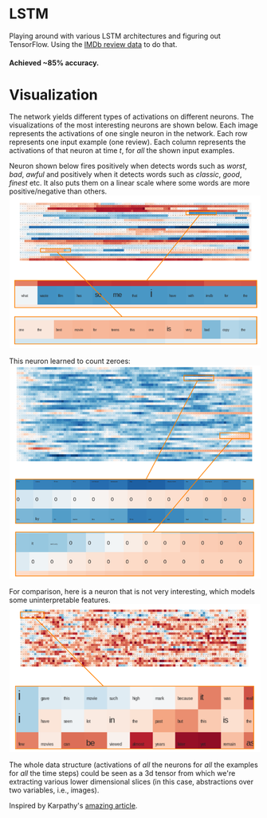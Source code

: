 # LSTM

Playing around with various LSTM architectures and figuring out TensorFlow.
Using the [IMDb review data](http://ai.stanford.edu/~amaas/data/sentiment/ "aclIMDb") to do that.

#### Achieved ~85% accuracy. 
# Visualization
The network yields different types of activations on different neurons. The visualizations of the most interesting neurons are shown below. Each image represents the activations of one single neuron in the network. Each row represents one input example (one review). Each column represents the activations of that neuron at time *t*, for *all* the shown input examples.

Neuron shown below fires positively when detects words such as *worst*, *bad*, *awful* and positively when it detects words such as *classic*, *good*, *finest* etc.
It also puts them on a linear scale where some words are more positive/negative than others.
![alt text](img/sentiment_detector.png "")

This neuron learned to count zeroes:
![alt text](img/zero_counter.png "")

For comparison, here is a neuron that is not very interesting, which models some uninterpretable features.
![alt text](img/not_interesting.png "")

The whole data structure (activations of *all* the neurons for *all* the examples for *all* the time steps) could be seen as a 3d tensor from which we're extracting various lower dimensional slices (in this case, abstractions over two variables, i.e., images). 

Inspired by Karpathy's [amazing article](http://karpathy.github.io/2015/05/21/rnn-effectiveness/ "").

